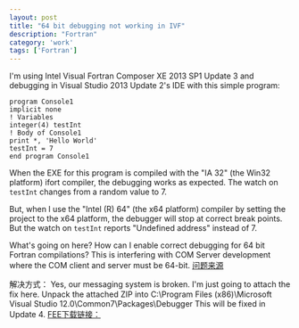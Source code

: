 ```yaml
---
layout: post
title: "64 bit debugging not working in IVF"
description: "Fortran"
category: 'work'
tags: ['Fortran']
---
```



I'm using Intel Visual Fortran Composer XE 2013 SP1 Update 3 and debugging in Visual Studio 2013 Update 2's IDE with this simple program:

	program Console1 
	implicit none 
	! Variables  
	integer(4) testInt 
	! Body of Console1 
	print *, 'Hello World'  
	testInt = 7 
	end program Console1 

<!--more-->

When the EXE for this program is compiled with the "IA 32" (the Win32 platform) ifort compiler, the debugging works as expected. The watch on `testInt` changes from a random value to 7.

But, when I use the "Intel (R) 64" (the x64 platform) compiler by setting the project to the x64 platform, the debugger will stop at correct break points. But the watch on `testInt` reports "Undefined address" instead of 7. 

What's going on here? How can I enable correct debugging for 64 bit Fortran compilations? This is interfering with COM Server development where the COM client and server must be 64-bit.
[问题来源](https://software.intel.com/en-us/forums/intel-visual-fortran-compiler-for-windows/topic/515943)

解决方式：
Yes, our messaging system is broken. I'm just going to attach the fix here. Unpack the attached ZIP into C:\Program Files (x86)\Microsoft Visual Studio 12.0\Common7\Packages\Debugger  This will be fixed in Update 4.
[FEE下载链接：](http://pan.baidu.com/s/1dDsH2CD)













